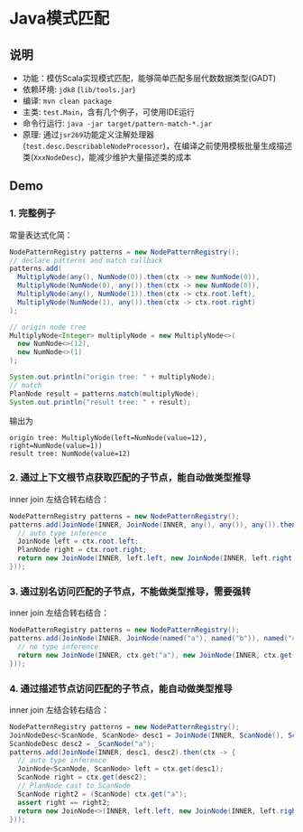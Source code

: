 # Java模式匹配
## 说明
- 功能：模仿Scala实现模式匹配，能够简单匹配多层代数数据类型(GADT)
- 依赖环境: `jdk8` (`lib/tools.jar`)
- 编译: `mvn clean package`
- 主类: `test.Main`，含有几个例子，可使用IDE运行
- 命令行运行: `java -jar target/pattern-match-*.jar`
- 原理: 通过`jsr269`功能定义注解处理器(`test.desc.DescribableNodeProcessor`)，在编译之前使用模板批量生成描述类(`XxxNodeDesc`)，能减少维护大量描述类的成本


## Demo
### 1. 完整例子
常量表达式化简：
```java
NodePatternRegistry patterns = new NodePatternRegistry();
// declare patterns and match callback
patterns.add(
  MultiplyNode(any(), NumNode(0)).then(ctx -> new NumNode(0)),
  MultiplyNode(NumNode(0), any()).then(ctx -> new NumNode(0)),
  MultiplyNode(any(), NumNode(1)).then(ctx -> ctx.root.left),
  MultiplyNode(NumNode(1), any()).then(ctx -> ctx.root.right)
);

// origin node tree
MultiplyNode<Integer> multiplyNode = new MultiplyNode<>(
  new NumNode<>(12),
  new NumNode<>(1)
);

System.out.println("origin tree: " + multiplyNode);
// match
PlanNode result = patterns.match(multiplyNode);
System.out.println("result tree: " + result);
```

输出为
```text
origin tree: MultiplyNode(left=NumNode(value=12), right=NumNode(value=1))
result tree: NumNode(value=12)
```


### 2. 通过上下文根节点获取匹配的子节点，能自动做类型推导
inner join 左结合转右结合：
```java
NodePatternRegistry patterns = new NodePatternRegistry();
patterns.add(JoinNode(INNER, JoinNode(INNER, any(), any()), any()).then(ctx -> {
  // auto type inference
  JoinNode left = ctx.root.left;
  PlanNode right = ctx.root.right;
  return new JoinNode(INNER, left.left, new JoinNode(INNER, left.right, right));
}));
```

### 3. 通过别名访问匹配的子节点，不能做类型推导，需要强转
inner join 左结合转右结合：
```java
NodePatternRegistry patterns = new NodePatternRegistry();
patterns.add(JoinNode(INNER, JoinNode(named("a"), named("b")), named("c")).then(ctx -> {
  // no type inference
  return new JoinNode(INNER, ctx.get("a"), new JoinNode(INNER, ctx.get("b"), ctx.get("c")));
}));
```

### 4. 通过描述节点访问匹配的子节点，能自动做类型推导
inner join 左结合转右结合：
```java
NodePatternRegistry patterns = new NodePatternRegistry();
JoinNodeDesc<ScanNode, ScanNode> desc1 = JoinNode(INNER, ScanNode(), ScanNode());
ScanNodeDesc desc2 = _ScanNode("a");
patterns.add(JoinNode(INNER, desc1, desc2).then(ctx -> {
  // auto type inference
  JoinNode<ScanNode, ScanNode> left = ctx.get(desc1);
  ScanNode right = ctx.get(desc2);
  // PlanNode cast to ScanNode
  ScanNode right2 = (ScanNode) ctx.get("a");
  assert right == right2;
  return new JoinNode<>(INNER, left.left, new JoinNode(INNER, left.right, right));
}));
```